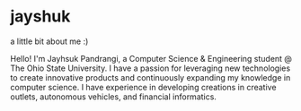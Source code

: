 # jayshuk
a little bit about me :)


Hello! I'm Jayhsuk Pandrangi, a Computer Science & Engineering student @ The Ohio State University.
I have a passion for leveraging new technologies to create innovative products and continuously
expanding my knowledge in computer science. I have experience in developing creations in creative outlets, 
autonomous vehicles, and financial informatics.
